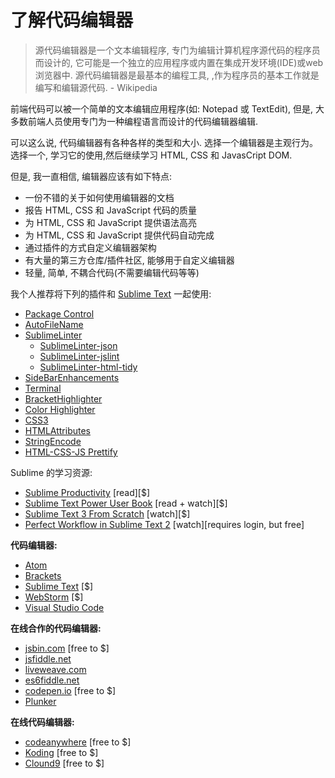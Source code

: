 # 了解代码编辑器


>源代码编辑器是一个文本编辑程序, 专门为编辑计算机程序源代码的程序员而设计的, 它可能是一个独立的应用程序或内置在集成开发环境(IDE)或web浏览器中. 源代码编辑器是最基本的编程工具, ,作为程序员的基本工作就是编写和编辑源代码. - Wikipedia

前端代码可以被一个简单的文本编辑应用程序(如: Notepad 或 TextEdit), 但是, 大多数前端人员使用专门为一种编程语言而设计的代码编辑器编辑.

可以这么说, 代码编辑器有各种各样的类型和大小. 选择一个编辑器是主观行为。选择一个, 学习它的使用,然后继续学习 HTML, CSS 和 JavasCript DOM.

但是, 我一直相信, 编辑器应该有如下特点:

* 一份不错的关于如何使用编辑器的文档
* 报告 HTML, CSS 和 JavaScript 代码的质量
* 为 HTML, CSS 和 JavaScript 提供语法高亮
* 为 HTML, CSS 和 JavaScript 提供代码自动完成
* 通过插件的方式自定义编辑器架构
* 有大量的第三方仓库/插件社区, 能够用于自定义编辑器
* 轻量, 简单, 不耦合代码(不需要编辑代码等等)

我个人推荐将下列的插件和 [Sublime Text](http://www.sublimetext.com/) 一起使用:

* [Package Control](https://packagecontrol.io/packages/Package%20Control)
* [AutoFileName](https://packagecontrol.io/packages/AutoFileName)
* [SublimeLinter](https://packagecontrol.io/packages/SublimeLinter)
    * [SublimeLinter-json](https://packagecontrol.io/packages/SublimeLinter-json)
    * [SublimeLinter-jslint](https://packagecontrol.io/packages/SublimeLinter-jshint)
    * [SublimeLinter-html-tidy](https://packagecontrol.io/packages/SublimeLinter-html-tidy)
* [Side​Bar​Enhancements](https://packagecontrol.io/packages/SideBarEnhancements)
* [Terminal](https://packagecontrol.io/packages/Terminal)
* [Bracket​Highlighter](https://packagecontrol.io/packages/BracketHighlighter)
* [Color Highlighter](https://packagecontrol.io/packages/Color%20Highlighter)
* [CSS3](https://packagecontrol.io/packages/CSS3)
* [HTMLAttributes](https://packagecontrol.io/packages/HTMLAttributes)
* [StringEncode](https://packagecontrol.io/packages/StringEncode)
* [HTML-CSS-JS Prettify](https://packagecontrol.io/packages/HTML-CSS-JS%20Prettify) 

Sublime 的学习资源:

* [Sublime Productivity](https://leanpub.com/sublime-productivity) [read][$]
* [Sublime Text Power User Book](https://sublimetextbook.com/) [read + watch][$]
* [Sublime Text 3 From Scratch](http://www.pluralsight.com/courses/sublime-text-3-from-scratch) [watch][$]
* [Perfect Workflow in Sublime Text 2](https://code.tutsplus.com/courses/perfect-workflow-in-sublime-text-2) [watch][requires login, but free]

**代码编辑器:**

* [Atom](https://atom.io/)
* [Brackets](http://brackets.io/)
* [Sublime Text](http://www.sublimetext.com/) [$]
* [WebStorm](https://www.jetbrains.com/webstorm/whatsnew/) [$]
* [Visual Studio Code](https://code.visualstudio.com/)

**在线合作的代码编辑器:**

* [jsbin.com](http://jsbin.com/) [free to $]
* [jsfiddle.net](http://jsfiddle.net/)
* [liveweave.com](http://liveweave.com/)
* [es6fiddle.net](http://www.es6fiddle.net/)
* [codepen.io](http://codepen.io/) [free to $]
* [Plunker](http://plnkr.co/)

**在线代码编辑器:**

* [codeanywhere](https://codeanywhere.com) [free to $]
* [Koding](https://koding.com) [free to $]
* [Clound9](https://c9.io) [free to $]
